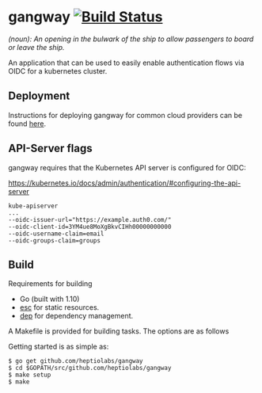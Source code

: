 
gangway
[![Build Status](https://travis-ci.org/heptiolabs/gangway.svg?branch=master)](https://travis-ci.org/heptiolabs/gangway)
=======

_(noun): An opening in the bulwark of the ship to allow passengers to board or leave the ship._

An application that can be used to easily enable authentication flows via OIDC for a kubernetes cluster.

## Deployment

Instructions for deploying gangway for common cloud providers can be found [here](docs/README.md).

## API-Server flags

gangway requires that the Kubernetes API server is configured for OIDC:

https://kubernetes.io/docs/admin/authentication/#configuring-the-api-server

```
kube-apiserver
...
--oidc-issuer-url="https://example.auth0.com/"
--oidc-client-id=3YM4ue8MoXgBkvCIHh00000000000
--oidc-username-claim=email
--oidc-groups-claim=groups
```

## Build

Requirements for building

- Go (built with 1.10)
- [esc](https://github.com/mjibson/esc) for static resources.
- [dep](https://github.com/golang/dep) for dependency management.

A Makefile is provided for building tasks. The options are as follows

Getting started is as simple as:
```
$ go get github.com/heptiolabs/gangway
$ cd $GOPATH/src/github.com/heptiolabs/gangway
$ make setup
$ make
```
